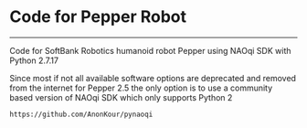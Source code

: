 # **Code for Pepper Robot**

---

Code for SoftBank Robotics humanoid robot Pepper using NAOqi SDK with Python 2.7.17

Since most if not all available software options are deprecated and removed from the internet for Pepper 2.5 the only option is to use a community based version of NAOqi SDK which only supports Python 2

`https://github.com/AnonKour/pynaoqi`